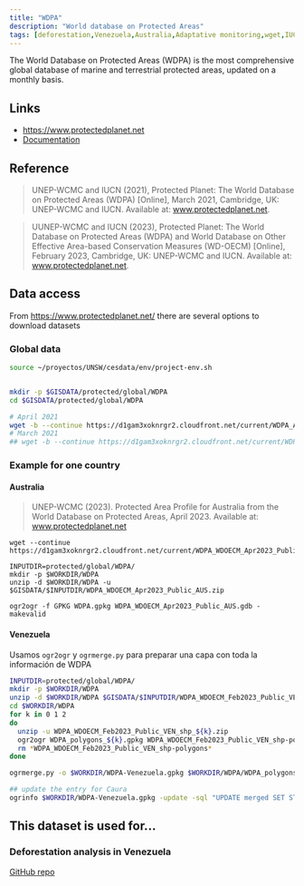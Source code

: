 ```yaml
---
title: "WDPA"
description: "World database on Protected Areas"
tags: [deforestation,Venezuela,Australia,Adaptative monitoring,wget,IUCN Knowledge products, GDB]
---
```




The World Database on Protected Areas (WDPA) is the most comprehensive global database of marine and terrestrial protected areas, updated on a monthly basis.

## Links 

- https://www.protectedplanet.net
- [Documentation](http://pp-import-production.s3.amazonaws.com/WDPA_Manual_1_5.pdf)


## Reference
> UNEP-WCMC and IUCN (2021), Protected Planet: The World Database on Protected Areas (WDPA) [Online], March 2021, Cambridge, UK: UNEP-WCMC and IUCN. Available at: www.protectedplanet.net.

> UUNEP-WCMC and IUCN (2023), Protected Planet: The World Database on Protected Areas (WDPA) and World Database on Other Effective Area-based Conservation Measures (WD-OECM) [Online], February 2023, Cambridge, UK: UNEP-WCMC and IUCN. Available at: www.protectedplanet.net.
## Data access

From https://www.protectedplanet.net/ there are several options to download datasets

### Global data

```sh
source ~/proyectos/UNSW/cesdata/env/project-env.sh


mkdir -p $GISDATA/protected/global/WDPA
cd $GISDATA/protected/global/WDPA

# April 2021
wget -b --continue https://d1gam3xoknrgr2.cloudfront.net/current/WDPA_Apr2021_Public.zip
# March 2021
## wget -b --continue https://d1gam3xoknrgr2.cloudfront.net/current/WDPA_Mar2021_Public.zip

```

### Example for one country

#### Australia

> UNEP-WCMC (2023). Protected Area Profile for Australia from the World Database on Protected Areas, April 2023. Available at: www.protectedplanet.net

```{bash}
wget --continue https://d1gam3xoknrgr2.cloudfront.net/current/WDPA_WDOECM_Apr2023_Public_AUS.zip

INPUTDIR=protected/global/WDPA/
mkdir -p $WORKDIR/WDPA
unzip -d $WORKDIR/WDPA -u $GISDATA/$INPUTDIR/WDPA_WDOECM_Apr2023_Public_AUS.zip

ogr2ogr -f GPKG WDPA.gpkg WDPA_WDOECM_Apr2023_Public_AUS.gdb -makevalid
```

#### Venezuela

Usamos `ogr2ogr` y `ogrmerge.py` para preparar una capa con toda la información de WDPA

```sh
INPUTDIR=protected/global/WDPA/
mkdir -p $WORKDIR/WDPA
unzip -d $WORKDIR/WDPA $GISDATA/$INPUTDIR/WDPA_WDOECM_Feb2023_Public_VEN_shp.zip
cd $WORKDIR/WDPA
for k in 0 1 2
do
  unzip -u WDPA_WDOECM_Feb2023_Public_VEN_shp_${k}.zip
  ogr2ogr WDPA_polygons_${k}.gpkg WDPA_WDOECM_Feb2023_Public_VEN_shp-polygons.shp -nlt MULTIPOLYGON
  rm *WDPA_WDOECM_Feb2023_Public_VEN_shp-polygons*
done

ogrmerge.py -o $WORKDIR/WDPA-Venezuela.gpkg $WORKDIR/WDPA/WDPA_polygons_0.gpkg $WORKDIR/WDPA/WDPA_polygons_1.gpkg $WORKDIR/WDPA/WDPA_polygons_2.gpkg -single

## update the entry for Caura
ogrinfo $WORKDIR/WDPA-Venezuela.gpkg -update -sql "UPDATE merged SET STATUS_YR=2015 WHERE IUCN_CAT='II' AND STATUS_YR=1968"

 ```

## This dataset is used for...

### Deforestation analysis in Venezuela 

[GitHub repo](https://github.com/NeoMapas/datos-deforestacion-venezuela)



